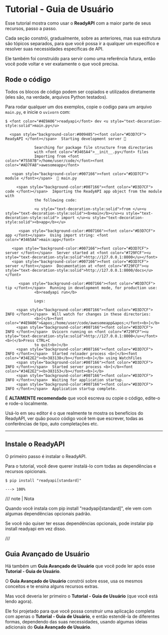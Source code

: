 # Tutorial - Guia de Usuário

Esse tutorial mostra como usar o **ReadyAPI** com a maior parte de seus recursos, passo a passo.

Cada seção constrói, gradualmente, sobre as anteriores, mas sua estrutura são tópicos separados, para que você possa ir a qualquer um específico e resolver suas necessidades específicas de API.

Ele também foi construído para servir como uma referência futura, então você pode voltar e ver exatamente o que você precisa.

## Rode o código

Todos os blocos de código podem ser copiados e utilizados diretamente (eles são, na verdade, arquivos Python testados).

Para rodar qualquer um dos exemplos, copie o codigo para um arquivo `main.py`, e inicie o `uvivorn` com:

<div class="termy">

```console
$ <font color="#4E9A06">readyapi</font> dev <u style="text-decoration-style:solid">main.py</u>

  <span style="background-color:#009485"><font color="#D3D7CF"> ReadyAPI </font></span>  Starting development server 🚀

             Searching for package file structure from directories
             with <font color="#3465A4">__init__.py</font> files
             Importing from <font color="#75507B">/home/user/code/</font><font color="#AD7FA8">awesomeapp</font>

   <span style="background-color:#007166"><font color="#D3D7CF"> module </font></span>  🐍 main.py

     <span style="background-color:#007166"><font color="#D3D7CF"> code </font></span>  Importing the ReadyAPI app object from the module with
             the following code:

             <u style="text-decoration-style:solid">from </u><u style="text-decoration-style:solid"><b>main</b></u><u style="text-decoration-style:solid"> import </u><u style="text-decoration-style:solid"><b>app</b></u>

      <span style="background-color:#007166"><font color="#D3D7CF"> app </font></span>  Using import string: <font color="#3465A4">main:app</font>

   <span style="background-color:#007166"><font color="#D3D7CF"> server </font></span>  Server started at <font color="#729FCF"><u style="text-decoration-style:solid">http://127.0.0.1:8000</u></font>
   <span style="background-color:#007166"><font color="#D3D7CF"> server </font></span>  Documentation at <font color="#729FCF"><u style="text-decoration-style:solid">http://127.0.0.1:8000/docs</u></font>

      <span style="background-color:#007166"><font color="#D3D7CF"> tip </font></span>  Running in development mode, for production use:
             <b>readyapi run</b>

             Logs:

     <span style="background-color:#007166"><font color="#D3D7CF"> INFO </font></span>  Will watch for changes in these directories:
             <b>[</b><font color="#4E9A06">&apos;/home/user/code/awesomeapp&apos;</font><b>]</b>
     <span style="background-color:#007166"><font color="#D3D7CF"> INFO </font></span>  Uvicorn running on <font color="#729FCF"><u style="text-decoration-style:solid">http://127.0.0.1:8000</u></font> <b>(</b>Press CTRL+C
             to quit<b>)</b>
     <span style="background-color:#007166"><font color="#D3D7CF"> INFO </font></span>  Started reloader process <b>[</b><font color="#34E2E2"><b>383138</b></font><b>]</b> using WatchFiles
     <span style="background-color:#007166"><font color="#D3D7CF"> INFO </font></span>  Started server process <b>[</b><font color="#34E2E2"><b>383153</b></font><b>]</b>
     <span style="background-color:#007166"><font color="#D3D7CF"> INFO </font></span>  Waiting for application startup.
     <span style="background-color:#007166"><font color="#D3D7CF"> INFO </font></span>  Application startup complete.
```

</div>

É **ALTAMENTE recomendado** que você escreva ou copie o código, edite-o e rode-o localmente.

Usá-lo em seu editor é o que realmente te mostra os benefícios do ReadyAPI, ver quão pouco código você tem que escrever, todas as conferências de tipo, auto completações etc.

---

## Instale o ReadyAPI

O primeiro passo é instalar o ReadyAPI.

Para o tutorial, você deve querer instalá-lo com todas as dependências e recursos opicionais.

<div class="termy">

```console
$ pip install "readyapi[standard]"

---> 100%
```

</div>

/// note | Nota

Quando você instala com pip install "readyapi[standard]", ele vem com algumas dependências opcionais padrão.

Se você não quiser ter essas dependências opcionais, pode instalar pip install readyapi em vez disso.

///

## Guia Avançado de Usuário

Há também um **Guia Avançado de Usuário** que você pode ler após esse **Tutorial - Guia de Usuário**.

O **Guia Avançado de Usuário** constrói sobre esse, usa os mesmos conceitos e te ensina alguns recursos extras.

Mas você deveria ler primeiro o **Tutorial - Guia de Usuário** (que você está lendo agora).

Ele foi projetado para que você possa construir uma aplicação completa com apenas o **Tutorial - Guia de Usuário**, e então estendê-la de diferentes formas, dependendo das suas necessidades, usando algumas ideias adicionais do **Guia Avançado de Usuário**.
